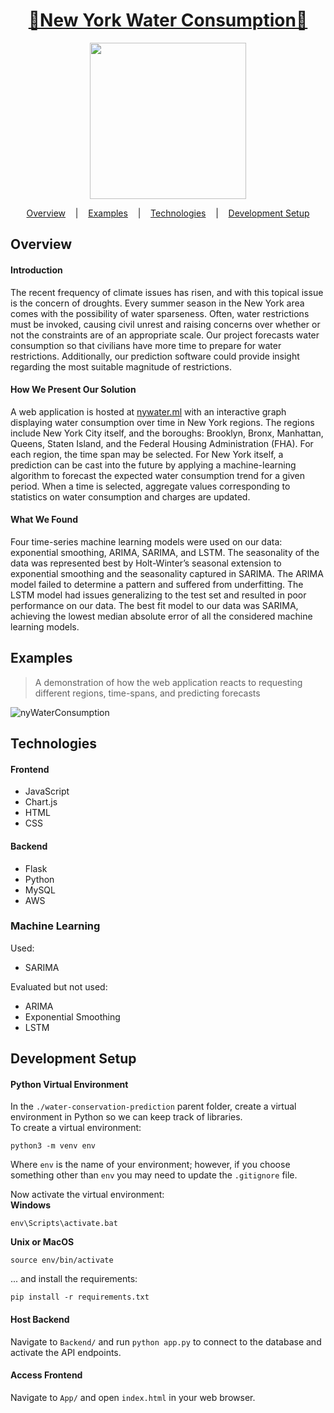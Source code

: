 <u><h1 align="center">🌊New York Water Consumption🌊</h1></u>

<p align="center">
<a href="https://github.com/Alex0Blackwell/water-conservation-prediction">
<img src="https://user-images.githubusercontent.com/31634087/116801427-ce80fc80-aabe-11eb-8548-9c8e058e1f8e.png" width="250px">
</a>
</p>


<p align="center">
  <a href="#overview">Overview</a>
  &nbsp;&nbsp;&nbsp;|&nbsp;&nbsp;&nbsp;
  <a href="#examples">Examples</a>
  &nbsp;&nbsp;&nbsp;|&nbsp;&nbsp;&nbsp;
  <a href="#technologies">Technologies</a>
  &nbsp;&nbsp;&nbsp;|&nbsp;&nbsp;&nbsp;
  <a href="#development-setup">Development Setup</a>
</p>

## Overview

#### Introduction
The recent frequency of climate issues has risen, and with this topical issue is the concern of droughts. Every summer season in the New York area comes with the possibility of water sparseness. Often, water restrictions must be invoked, causing civil unrest and raising concerns over whether or not the constraints are of an appropriate scale. Our project forecasts water consumption so that civilians have more time to prepare for water restrictions. Additionally, our prediction software could provide insight regarding the most suitable magnitude of restrictions. 

#### How We Present Our Solution
A web application is hosted at [nywater.ml](www.nywater.ml) with an interactive graph displaying water consumption over time in New York regions. The regions include New York City itself, and the boroughs: Brooklyn, Bronx, Manhattan, Queens, Staten Island, and the Federal Housing Administration (FHA). For each region, the time span may be selected. For New York itself, a prediction can be cast into the future by applying a machine-learning algorithm to forecast the expected water consumption trend for a given period. When a time is selected, aggregate values corresponding to statistics on water consumption and charges are updated.

#### What We Found
Four time-series machine learning models were used on our data: exponential smoothing, ARIMA, SARIMA, and LSTM. The seasonality of the data was represented best by Holt-Winter’s seasonal extension to exponential smoothing and the seasonality captured in SARIMA. The ARIMA model failed to determine a pattern and suffered from underfitting. The LSTM model had issues generalizing to the test set and resulted in poor performance on our data. The best fit model to our data was SARIMA, achieving the lowest median absolute error of all the considered machine learning models.

## Examples

> A demonstration of how the web application reacts to requesting different regions, time-spans, and predicting forecasts

![nyWaterConsumption](https://user-images.githubusercontent.com/31634087/116801025-01c18c80-aabb-11eb-8236-38af8e6e57e2.gif)

## Technologies
#### Frontend
- JavaScript
- Chart.js
- HTML
- CSS
#### Backend
- Flask
- Python
- MySQL
- AWS
### Machine Learning
Used:
- SARIMA  

Evaluated but not used:
- ARIMA
- Exponential Smoothing
- LSTM

## Development Setup
#### Python Virtual Environment
In the `./water-conservation-prediction` parent folder, create a virtual environment in Python so we can keep track of libraries.  
To create a virtual environment:

    python3 -m venv env

Where `env` is the name of your environment; however, if you choose something other than `env` you may need to update the `.gitignore` file.  

Now activate the virtual environment:  
**Windows**

    env\Scripts\activate.bat

**Unix or MacOS**

    source env/bin/activate
    
... and install the requirements:

    pip install -r requirements.txt
    
#### Host Backend
Navigate to `Backend/` and run `python app.py` to connect to the database and activate the API endpoints.

#### Access Frontend
Navigate to `App/` and open `index.html` in your web browser.
